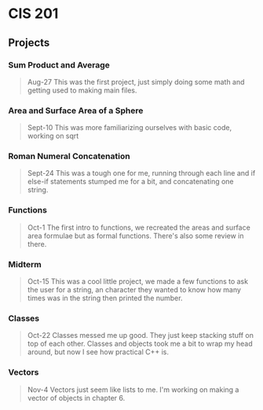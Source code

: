 # CIS 201

## Projects

### Sum Product and Average
>Aug-27 This was the first project, just simply doing some math and getting used
>to making main files.

### Area and Surface Area of a Sphere
>Sept-10 This was more familiarizing ourselves with basic code, working on sqrt

### Roman Numeral Concatenation
>Sept-24 This was a tough one for me, running through each line and if else-if
>statements stumped me for a bit, and concatenating one string.

### Functions
>Oct-1 The first intro to functions, we recreated the areas and surface area formulae
>but as formal functions. There's also some review in there.

### Midterm
>Oct-15 This was a cool little project, we made a few functions to ask the user
>for a string, an character they wanted to know how many times was in the string
>then printed the number.

### Classes
>Oct-22 Classes messed me up good. They just keep stacking stuff on top of each other.
>Classes and objects took me a bit to wrap my head around, but now I see how practical
>C++ is.

### Vectors
>Nov-4 Vectors just seem like lists to me. I'm working on making a vector of objects in chapter 6.
